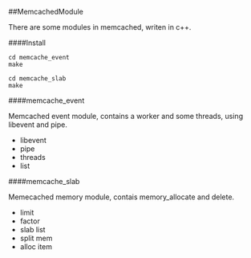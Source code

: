 ##MemcachedModule

There are some modules in memcached, writen in c++.

####Install

```
cd memcache_event
make
```

```
cd memcache_slab
make
```

####memcache_event

Memcached event module, contains a worker and some threads, using libevent and pipe.

* libevent
* pipe
* threads
* list

####memcache_slab

Memecached memory module, contais memory_allocate and delete.

* limit
* factor
* slab list
* split mem
* alloc item

